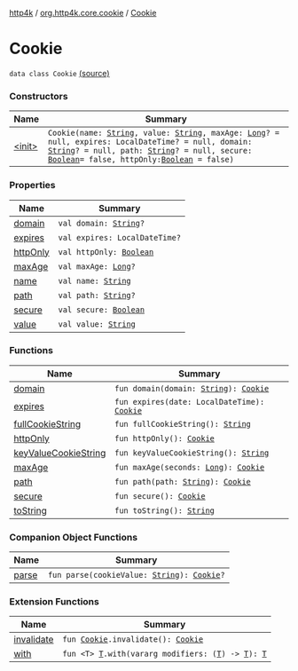 [http4k](../../index.md) / [org.http4k.core.cookie](../index.md) / [Cookie](./index.md)

# Cookie

`data class Cookie` [(source)](https://github.com/http4k/http4k/blob/master/http4k-core/src/main/kotlin/org/http4k/core/cookie/Cookie.kt#L11)

### Constructors

| Name | Summary |
|---|---|
| [&lt;init&gt;](-init-.md) | `Cookie(name: `[`String`](https://kotlinlang.org/api/latest/jvm/stdlib/kotlin/-string/index.html)`, value: `[`String`](https://kotlinlang.org/api/latest/jvm/stdlib/kotlin/-string/index.html)`, maxAge: `[`Long`](https://kotlinlang.org/api/latest/jvm/stdlib/kotlin/-long/index.html)`? = null, expires: LocalDateTime? = null, domain: `[`String`](https://kotlinlang.org/api/latest/jvm/stdlib/kotlin/-string/index.html)`? = null, path: `[`String`](https://kotlinlang.org/api/latest/jvm/stdlib/kotlin/-string/index.html)`? = null, secure: `[`Boolean`](https://kotlinlang.org/api/latest/jvm/stdlib/kotlin/-boolean/index.html)` = false, httpOnly: `[`Boolean`](https://kotlinlang.org/api/latest/jvm/stdlib/kotlin/-boolean/index.html)` = false)` |

### Properties

| Name | Summary |
|---|---|
| [domain](domain.md) | `val domain: `[`String`](https://kotlinlang.org/api/latest/jvm/stdlib/kotlin/-string/index.html)`?` |
| [expires](expires.md) | `val expires: LocalDateTime?` |
| [httpOnly](http-only.md) | `val httpOnly: `[`Boolean`](https://kotlinlang.org/api/latest/jvm/stdlib/kotlin/-boolean/index.html) |
| [maxAge](max-age.md) | `val maxAge: `[`Long`](https://kotlinlang.org/api/latest/jvm/stdlib/kotlin/-long/index.html)`?` |
| [name](name.md) | `val name: `[`String`](https://kotlinlang.org/api/latest/jvm/stdlib/kotlin/-string/index.html) |
| [path](path.md) | `val path: `[`String`](https://kotlinlang.org/api/latest/jvm/stdlib/kotlin/-string/index.html)`?` |
| [secure](secure.md) | `val secure: `[`Boolean`](https://kotlinlang.org/api/latest/jvm/stdlib/kotlin/-boolean/index.html) |
| [value](value.md) | `val value: `[`String`](https://kotlinlang.org/api/latest/jvm/stdlib/kotlin/-string/index.html) |

### Functions

| Name | Summary |
|---|---|
| [domain](domain.md) | `fun domain(domain: `[`String`](https://kotlinlang.org/api/latest/jvm/stdlib/kotlin/-string/index.html)`): `[`Cookie`](./index.md) |
| [expires](expires.md) | `fun expires(date: LocalDateTime): `[`Cookie`](./index.md) |
| [fullCookieString](full-cookie-string.md) | `fun fullCookieString(): `[`String`](https://kotlinlang.org/api/latest/jvm/stdlib/kotlin/-string/index.html) |
| [httpOnly](http-only.md) | `fun httpOnly(): `[`Cookie`](./index.md) |
| [keyValueCookieString](key-value-cookie-string.md) | `fun keyValueCookieString(): `[`String`](https://kotlinlang.org/api/latest/jvm/stdlib/kotlin/-string/index.html) |
| [maxAge](max-age.md) | `fun maxAge(seconds: `[`Long`](https://kotlinlang.org/api/latest/jvm/stdlib/kotlin/-long/index.html)`): `[`Cookie`](./index.md) |
| [path](path.md) | `fun path(path: `[`String`](https://kotlinlang.org/api/latest/jvm/stdlib/kotlin/-string/index.html)`): `[`Cookie`](./index.md) |
| [secure](secure.md) | `fun secure(): `[`Cookie`](./index.md) |
| [toString](to-string.md) | `fun toString(): `[`String`](https://kotlinlang.org/api/latest/jvm/stdlib/kotlin/-string/index.html) |

### Companion Object Functions

| Name | Summary |
|---|---|
| [parse](parse.md) | `fun parse(cookieValue: `[`String`](https://kotlinlang.org/api/latest/jvm/stdlib/kotlin/-string/index.html)`): `[`Cookie`](./index.md)`?` |

### Extension Functions

| Name | Summary |
|---|---|
| [invalidate](../invalidate.md) | `fun `[`Cookie`](./index.md)`.invalidate(): `[`Cookie`](./index.md) |
| [with](../../org.http4k.core/with.md) | `fun <T> `[`T`](../../org.http4k.core/with.md#T)`.with(vararg modifiers: (`[`T`](../../org.http4k.core/with.md#T)`) -> `[`T`](../../org.http4k.core/with.md#T)`): `[`T`](../../org.http4k.core/with.md#T) |
